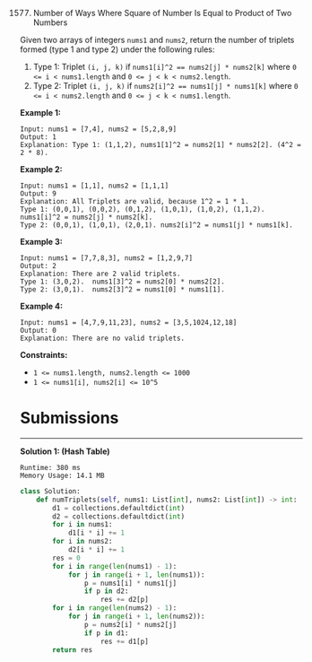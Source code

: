 1577. Number of Ways Where Square of Number Is Equal to Product of Two Numbers

Given two arrays of integers `nums1` and `nums2`, return the number of triplets formed (type 1 and type 2) under the following rules:

1. Type 1: Triplet `(i, j, k)` if `nums1[i]^2 == nums2[j] * nums2[k]` where `0 <= i < nums1.length` and `0 <= j < k < nums2.length`.
1. Type 2: Triplet `(i, j, k)` if `nums2[i]^2 == nums1[j] * nums1[k]` where `0 <= i < nums2.length` and `0 <= j < k < nums1.length`.
 

**Example 1:**
```
Input: nums1 = [7,4], nums2 = [5,2,8,9]
Output: 1
Explanation: Type 1: (1,1,2), nums1[1]^2 = nums2[1] * nums2[2]. (4^2 = 2 * 8). 
```

**Example 2:**
```
Input: nums1 = [1,1], nums2 = [1,1,1]
Output: 9
Explanation: All Triplets are valid, because 1^2 = 1 * 1.
Type 1: (0,0,1), (0,0,2), (0,1,2), (1,0,1), (1,0,2), (1,1,2).  nums1[i]^2 = nums2[j] * nums2[k].
Type 2: (0,0,1), (1,0,1), (2,0,1). nums2[i]^2 = nums1[j] * nums1[k].
```

**Example 3:**
```
Input: nums1 = [7,7,8,3], nums2 = [1,2,9,7]
Output: 2
Explanation: There are 2 valid triplets.
Type 1: (3,0,2).  nums1[3]^2 = nums2[0] * nums2[2].
Type 2: (3,0,1).  nums2[3]^2 = nums1[0] * nums1[1].
```

**Example 4:**
```
Input: nums1 = [4,7,9,11,23], nums2 = [3,5,1024,12,18]
Output: 0
Explanation: There are no valid triplets.
```

**Constraints:**

* `1 <= nums1.length, nums2.length <= 1000`
* `1 <= nums1[i], nums2[i] <= 10^5`

# Submissions
---
**Solution 1: (Hash Table)**
```
Runtime: 380 ms
Memory Usage: 14.1 MB
```
```python
class Solution:
    def numTriplets(self, nums1: List[int], nums2: List[int]) -> int:
        d1 = collections.defaultdict(int)
        d2 = collections.defaultdict(int)
        for i in nums1:
            d1[i * i] += 1
        for i in nums2:
            d2[i * i] += 1
        res = 0
        for i in range(len(nums1) - 1):
            for j in range(i + 1, len(nums1)):
                p = nums1[i] * nums1[j]
                if p in d2:
                    res += d2[p]
        for i in range(len(nums2) - 1):
            for j in range(i + 1, len(nums2)):
                p = nums2[i] * nums2[j]
                if p in d1:
                    res += d1[p]
        return res
```